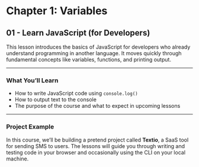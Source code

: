 # Chapter 1: Variables

## 01 - Learn JavaScript (for Developers)

This lesson introduces the basics of JavaScript for developers who already understand programming in another language. It moves quickly through fundamental concepts like variables, functions, and printing output.

---

### What You’ll Learn
- How to write JavaScript code using `console.log()`
- How to output text to the console
- The purpose of the course and what to expect in upcoming lessons

---

### Project Example
In this course, we’ll be building a pretend project called **Textio**, a SaaS tool for sending SMS to users. The lessons will guide you through writing and testing code in your browser and occasionally using the CLI on your local machine.

